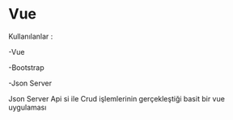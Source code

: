 # Vue

Kullanılanlar : 

-Vue

-Bootstrap

-Json Server

Json Server Api si ile Crud işlemlerinin gerçekleştiği basit bir vue uygulaması
